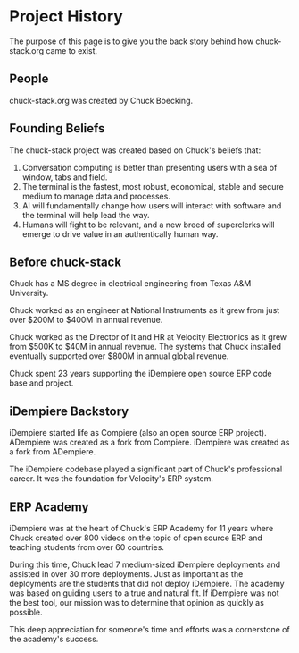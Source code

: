 # Project History

The purpose of this page is to give you the back story behind how chuck-stack.org came to exist.

## People

chuck-stack.org was created by Chuck Boecking.

## Founding Beliefs

The chuck-stack project was created based on Chuck's beliefs that:

1. Conversation computing is better than presenting users with a sea of window, tabs and field.
1. The terminal is the fastest, most robust, economical, stable and secure medium to manage data and processes.
1. AI will fundamentally change how users will interact with software and the terminal will help lead the way.
1. Humans will fight to be relevant, and a new breed of superclerks will emerge to drive value in an authentically human way.

## Before chuck-stack

Chuck has a MS degree in electrical engineering from Texas A&M University.

Chuck worked as an engineer at National Instruments as it grew from just over $200M to $400M in annual revenue.

Chuck worked as the Director of It and HR at Velocity Electronics as it grew from $500K to $40M in annual revenue. The systems that Chuck installed eventually supported over $800M in annual global revenue.

Chuck spent 23 years supporting the iDempiere open source ERP code base and project. 

## iDempiere Backstory

iDempiere started life as Compiere (also an open source ERP project). ADempiere was created as a fork from Compiere. iDempiere was created as a fork from ADempiere.

The iDempiere codebase played a significant part of Chuck's professional career. It was the foundation for Velocity's ERP system. 

## ERP Academy

iDempiere was at the heart of Chuck's ERP Academy for 11 years where Chuck created over 800 videos on the topic of open source ERP and teaching students from over 60 countries.

During this time, Chuck lead 7 medium-sized iDempiere deployments and assisted in over 30 more deployments. Just as important as the deployments are the students that did not deploy iDempiere. The academy was based on guiding users to a true and natural fit. If iDempiere was not the best tool, our mission was to determine that opinion as quickly as possible. 

This deep appreciation for someone's time and efforts was a cornerstone of the academy's success.
